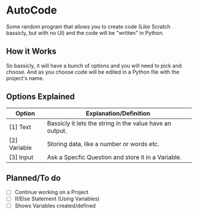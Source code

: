 # AutoCode
Some random program that allows you to create code (Like Scratch bassicly, but with no UI) and the code will be "written" in Python.

## How it Works
So bassicly, it will have a bunch of options and you will need to pick and choose. And as you choose code will be edited in a Python file with the project's name. 

## Options Explained
Option | Explanation/Definition
--- | ---
[1] Text | Bassicly it lets the string in the value have an output.
[2] Variable | Storing data, like a number or words etc.
[3] Input | Ask a Specfic Question and store it in a Variable.

## Planned/To do
- [ ] Continue working on a Project 
- [ ] If/Else Statement (Using Variables)
- [ ] Shows Variables created/defined

